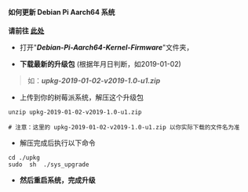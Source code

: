 #### 如何更新 Debian Pi Aarch64 系统

**请前往 [此处](https://pan.baidu.com/s/1-NY_WL5LB0stpxT1wAKSaA)**

* 打开"***Debian-Pi-Aarch64-Kernel-Firmware***"文件夹，

* **下载最新的升级包** (根据年月日判断，如2019-01-02)

> 如：***upkg-2019-01-02-v2019-1.0-u1.zip***

* 上传到你的树莓派系统，解压这个升级包

```shell
unzip upkg-2019-01-02-v2019-1.0-u1.zip

# 注意：这里的 upkg-2019-01-02-v2019-1.0-u1.zip 以你实际下载的文件名为准
```
* 解压完成后执行以下命令

```shell
cd ./upkg
sudo  sh  ./sys_upgrade
```

* **然后重启系统，完成升级**
